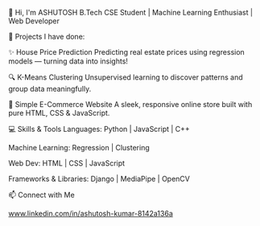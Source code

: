 👋 Hi, I'm ASHUTOSH
B.Tech CSE Student | Machine Learning Enthusiast | Web Developer


🚀 Projects I have done:

✨ House Price Prediction
Predicting real estate prices using regression models — turning data into insights!

🔍 K-Means Clustering
Unsupervised learning to discover patterns and group data meaningfully.

🛒 Simple E-Commerce Website
A sleek, responsive online store built with pure HTML, CSS & JavaScript.


💻 Skills & Tools
Languages: Python | JavaScript | C++

Machine Learning: Regression | Clustering

Web Dev: HTML | CSS | JavaScript

Frameworks & Libraries: Django | MediaPipe | OpenCV


📫 Connect with Me

www.linkedin.com/in/ashutosh-kumar-8142a136a
